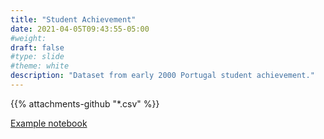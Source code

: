 ```yaml
---
title: "Student Achievement"
date: 2021-04-05T09:43:55-05:00
#weight: 
draft: false
#type: slide
#theme: white
description: "Dataset from early 2000 Portugal student achievement."
---
```


{{% attachments-github "*.csv" %}}

[Example notebook](ISL-05-StudentAchievement.ipynb)

